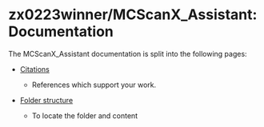 # zx0223winner/MCScanX_Assistant: Documentation

The MCScanX_Assistant documentation is split into the following pages:


- [Citations](Citations.md)
  - References which support your work.

- [Folder structure](Tree.md)
  - To locate the folder and content
